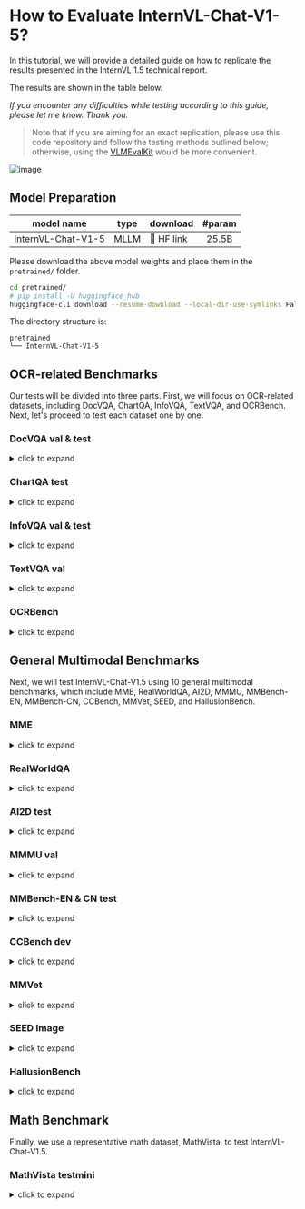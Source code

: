 # How to Evaluate InternVL-Chat-V1-5?

In this tutorial, we will provide a detailed guide on how to replicate the results presented in the InternVL 1.5 technical report.

The results are shown in the table below.

_If you encounter any difficulties while testing according to this guide, please let me know. Thank you._

> Note that if you are aiming for an exact replication, please use this code repository and follow the testing methods outlined below; otherwise, using the [VLMEvalKit](https://github.com/open-compass/VLMEvalKit) would be more convenient.

![image](https://github.com/OpenGVLab/InternVL/assets/23737120/8b62d429-c689-426a-9267-2727b6430b6e)

## Model Preparation

| model name         | type | download                                                          | #param |
| ------------------ | ---- | ----------------------------------------------------------------- | :----: |
| InternVL-Chat-V1-5 | MLLM | 🤗 [HF link](https://huggingface.co/OpenGVLab/InternVL-Chat-V1-5) | 25.5B  |

Please download the above model weights and place them in the `pretrained/` folder.

```sh
cd pretrained/
# pip install -U huggingface_hub
huggingface-cli download --resume-download --local-dir-use-symlinks False OpenGVLab/InternVL-Chat-V1-5 --local-dir InternVL-Chat-V1-5
```

The directory structure is:

```
pretrained
└── InternVL-Chat-V1-5
```

## OCR-related Benchmarks

Our tests will be divided into three parts. First, we will focus on OCR-related datasets, including DocVQA, ChartQA, InfoVQA, TextVQA, and OCRBench. Next, let's proceed to test each dataset one by one.

### DocVQA val & test

<details>
<summary>click to expand</summary>

1. Download the DocVQA dataset using the following instructions:

   ```shell
   mkdir -p data/docvqa && cd data/docvqa

   # download images and annotations
   wget https://datasets.cvc.uab.es/rrc/DocVQA/train.tar.gz --no-check-certificate # (optional)
   wget https://datasets.cvc.uab.es/rrc/DocVQA/val.tar.gz --no-check-certificate
   wget https://datasets.cvc.uab.es/rrc/DocVQA/test.tar.gz --no-check-certificate

   # unzip files
   tar -zxvf train.tar.gz
   tar -zxvf val.tar.gz
   tar -zxvf test.tar.gz

   # download converted jsonl files
   wget https://ofasys-wlcb.oss-cn-wulanchabu.aliyuncs.com/Qwen-VL/evaluation/docvqa/train.jsonl
   wget https://ofasys-wlcb.oss-cn-wulanchabu.aliyuncs.com/Qwen-VL/evaluation/docvqa/val.jsonl
   wget https://ofasys-wlcb.oss-cn-wulanchabu.aliyuncs.com/Qwen-VL/evaluation/docvqa/test.jsonl
   cd ../..
   ```

2. After preparation is complete, the directory structure is:

   ```
   data
    ├── docvqa
    │   ├── test
    │   ├── test.jsonl
    │   ├── train
    │   ├── train.jsonl
    │   ├── val
    │   └── val.jsonl
   ```

3. Test the model with the following commands:

   We use a maximum of `18 tiles` to test the DocVQA dataset.

   ```shell
   # evaluation on the val set
   GPUS=8 sh evaluate.sh pretrained/InternVL-Chat-V1-5 vqa-docvqa-val --dynamic --max-num 18
   # evaluation on the test set
   GPUS=8 sh evaluate.sh pretrained/InternVL-Chat-V1-5 vqa-docvqa-test --dynamic --max-num 18
   ```

   The result of the validation set is:

   ```
   Overall ANLS: 0.9049
   ```

   For the test set, the test results need to be submitted to the [testing server](https://rrc.cvc.uab.es/?ch=17&com=tasks).

</details>

### ChartQA test

<details>
<summary>click to expand</summary>

1. Download the ChartQA dataset using the following instructions:

   ```shell
   mkdir -p data/chartqa && cd data/chartqa

   # download images from https://drive.google.com/file/d/1Lm_w6zeET1Hyl_9ks6w5nEsgpoyPHalV/view

   # download converted files
   wget https://ofasys-wlcb.oss-cn-wulanchabu.aliyuncs.com/Qwen-VL/evaluation/chartqa/train_human.jsonl
   wget https://ofasys-wlcb.oss-cn-wulanchabu.aliyuncs.com/Qwen-VL/evaluation/chartqa/train_augmented.jsonl
   wget https://ofasys-wlcb.oss-cn-wulanchabu.aliyuncs.com/Qwen-VL/evaluation/chartqa/test_human.jsonl
   wget https://ofasys-wlcb.oss-cn-wulanchabu.aliyuncs.com/Qwen-VL/evaluation/chartqa/test_augmented.jsonl

   cd ../..
   ```

2. After preparation is complete, the directory structure is:

   ```
   data
    ├── chartqa
    │   ├── ChartQA Dataset
    │   │    ├── test
    │   │    ├── train
    │   │    └── val
    │   ├── test_augmented.jsonl
    │   ├── test_human.jsonl
    │   ├── train_augmented.jsonl
    │   └── train_human.jsonl
   ```

3. Test the model with the following commands:

   We use a maximum of `12 tiles` to test the ChartQA dataset.

   ```shell
   # evaluation on the test set
   GPUS=8 sh evaluate.sh pretrained/InternVL-Chat-V1-5 vqa-chartqa-test --dynamic --max-num 12
   ```

   The result of the test set is:

   ```
   ['chartqa_test_human', {'relaxed_accuracy': 0.736}]
   ['chartqa_test_augmented', {'relaxed_accuracy': 0.9408}]
   # the average score = (73.6 + 94.08) / 2 = 83.8
   ```

</details>

### InfoVQA val & test

<details>
<summary>click to expand</summary>

1. Download the InfoVQA dataset using the following instructions:

   ```shell
   mkdir -p data/infographicsvqa && cd data/infographicsvqa

   # download images and annotations from https://rrc.cvc.uab.es/?ch=17&com=downloads
   # infographicsVQA_test_v1.0.json, infographicsVQA_val_v1.0_withQT.json, infographicVQA_train_v1.0.json

   # download converted files
   wget https://huggingface.co/OpenGVLab/InternVL/raw/main/infographicsvqa_val.jsonl -O val.jsonl
   wget https://huggingface.co/OpenGVLab/InternVL/raw/main/infographicsvqa_test.jsonl -O test.jsonl

   cd ../..
   ```

2. After preparation is complete, the directory structure is:

   ```
   data
    ├── infographicsvqa
    │   ├── infographicsvqa_images
    │   ├── infographicsVQA_test_v1.0.json
    │   ├── infographicsVQA_val_v1.0_withQT.json
    │   ├── infographicVQA_train_v1.0.json
    │   ├── test.jsonl
    │   └── val.jsonl
   ```

3. Test the model with the following commands:

   We use a maximum of `24 tiles` to test the InfoVQA dataset.

   ```shell
   # evaluation on the val set
   GPUS=8 sh evaluate.sh pretrained/InternVL-Chat-V1-5 vqa-infovqa-val --dynamic --max-num 24
   # evaluation on the test set
   GPUS=8 sh evaluate.sh pretrained/InternVL-Chat-V1-5 vqa-infovqa-test --dynamic --max-num 24
   ```

   The result of the val set is:

   ```
   Overall ANLS: 0.7235
   ```

   For the test set, the test results need to be submitted to the [testing server](https://rrc.cvc.uab.es/?ch=17&com=tasks).

</details>

### TextVQA val

<details>
<summary>click to expand</summary>

1. Download the TextVQA dataset using the following instructions:

   ```shell
   mkdir -p data/textvqa && cd data/textvqa

   # download images
   wget https://dl.fbaipublicfiles.com/textvqa/images/train_val_images.zip && unzip train_val_images.zip

   # download converted files
   wget https://ofasys-wlcb.oss-cn-wulanchabu.aliyuncs.com/Qwen-VL/evaluation/textvqa/textvqa_train_annotations.json
   wget https://ofasys-wlcb.oss-cn-wulanchabu.aliyuncs.com/Qwen-VL/evaluation/textvqa/textvqa_train_questions.json
   wget https://ofasys-wlcb.oss-cn-wulanchabu.aliyuncs.com/Qwen-VL/evaluation/textvqa/textvqa_train.jsonl
   wget https://ofasys-wlcb.oss-cn-wulanchabu.aliyuncs.com/Qwen-VL/evaluation/textvqa/textvqa_val_annotations.json
   wget https://ofasys-wlcb.oss-cn-wulanchabu.aliyuncs.com/Qwen-VL/evaluation/textvqa/textvqa_val_questions.json
   wget https://github.com/OpenGVLab/InternVL/releases/download/data/textvqa_val.jsonl
   wget https://github.com/OpenGVLab/InternVL/releases/download/data/textvqa_val_llava.jsonl

   cd ../..
   ```

2. After preparation is complete, the directory structure is:

   ```
   data
    ├── textvqa
    │   ├── textvqa_train_annotations.json
    │   ├── textvqa_train.jsonl
    │   ├── textvqa_train_questions.json
    │   ├── textvqa_val_annotations.json
    │   ├── textvqa_val.jsonl
    │   ├── textvqa_val_llava.jsonl
    │   ├── textvqa_val_questions.json
    │   └── train_images
   ```

3. Test the model with the following commands:

   We use a maximum of `24 tiles` to test the TextVQA dataset.

   ```shell
   # evaluation on the val set
   GPUS=8 sh evaluate.sh pretrained/InternVL-Chat-V1-5 vqa-textvqa-val --dynamic --max-num 24
   ```

   The result of the val set is:

   ```
   ['pretrained/InternVL-Chat-V1-5', 'textvqa_val', 0.8061000000000043]
   ```

</details>

### OCRBench

<details>
<summary>click to expand</summary>

Please use [VLMEvalKit](https://github.com/open-compass/VLMEvalKit) for the test of OCRBench.

The command to test InternVL-Chat-V1-5 on OCRBench using VLMEvalKit is:

```
torchrun --nproc-per-node=8 run.py --data OCRBench --model InternVL-Chat-V1-5 --verbose
```

The result is:

```
2024-04-29 00:28:29,681 - Evaluation - INFO - Score:
2024-04-29 00:28:29,681 - Evaluation - INFO - Text Recognition:238
2024-04-29 00:28:29,681 - Evaluation - INFO - Scene Text-centric VQA:178
2024-04-29 00:28:29,681 - Evaluation - INFO - Doc-oriented VQA:151
2024-04-29 00:28:29,681 - Evaluation - INFO - Key Information Extraction:153
2024-04-29 00:28:29,681 - Evaluation - INFO - Handwritten Mathematical Expression Recognition:4
2024-04-29 00:28:29,681 - Evaluation - INFO - Final Score:724
2024-04-29 00:28:29,681 - Evaluation - INFO - Final Score Norm:72.4
```

</details>

## General Multimodal Benchmarks

Next, we will test InternVL-Chat-V1.5 using 10 general multimodal benchmarks, which include MME, RealWorldQA, AI2D, MMMU, MMBench-EN, MMBench-CN, CCBench, MMVet, SEED, and HallusionBench.

### MME

<details>
<summary>click to expand</summary>

1. Download the MME dataset using the following instructions:

   ```shell
   mkdir -p data/mme && cd data/mme

   # 1. Download the data following the official instructions [here](https://github.com/BradyFU/Awesome-Multimodal-Large-Language-Models/tree/Evaluation).
   # 2. Downloaded images to `MME_Benchmark_release_version`.

   cd ../..
   ```

2. After preparation is complete, the directory structure is:

   ```
   data
    ├── mme
    │   └── MME_Benchmark_release_version
   ```

3. Single-GPU inference and evaluate:

   We use a maximum of `12 tiles` to test the MME dataset.

   ```shell
   # evaluation on the val set
   GPUS=1 sh evaluate.sh pretrained/InternVL-Chat-V1-5 mme --dynamic --max-num 12
   ```

   The result of MME is:

   ```
   total score: 1658.3683473389356

      existence  score: 190.0
      count  score: 175.0
      position  score: 171.66666666666669
      color  score: 178.33333333333331
      posters  score: 173.8095238095238
      celebrity  score: 142.05882352941177
      scene  score: 156.5
      landmark  score: 179.5
      artwork  score: 144.0
      OCR  score: 147.5


   =========== Cognition ===========
   total score: 533.5714285714286

      commonsense_reasoning  score: 133.57142857142858
      numerical_calculation  score: 117.5
      text_translation  score: 185.0
      code_reasoning  score: 97.5

   # 1658.3683473389356 + 533.5714285714286 = 2191.939775910364
   ```

</details>

### RealWorldQA

<details>
<summary>click to expand</summary>

Please use [VLMEvalKit](https://github.com/open-compass/VLMEvalKit) for the test of RealWorldQA.

The command to test InternVL-Chat-V1-5 on RealWorldQA using VLMEvalKit is:

```
torchrun --nproc-per-node=8 run.py --data RealWorldQA --model InternVL-Chat-V1-5 --verbose
```

The result is:

```
2024-04-29 00:35:13,282 - Evaluation - INFO - Score:
2024-04-29 00:35:13,282 - Evaluation - INFO -   split   Overall
0  none  0.660131
```

</details>

### AI2D test

<details>
<summary>click to expand</summary>

1. Download the AI2D dataset using the following instructions:

   ```shell
   mkdir -p data/ai2diagram && cd data/ai2diagram
   # download converted files
   wget https://huggingface.co/OpenGVLab/InternVL/raw/main/ai2d_test_vlmevalkit.jsonl -O test_vlmevalkit.jsonl
   wget https://huggingface.co/OpenGVLab/InternVL/resolve/main/AI2D_TEST.zip && unzip AI2D_TEST.zip

   # download images from Google drive (optional, provided by InternLM-XComposer)
   # https://drive.google.com/file/d/1dqqa3MnrxMXaU_K9JA6C83je32ibwdOY/view?usp=sharing
   # images should be placed in `data/ai2diagram/ai2d/abc_images` and `data/ai2diagram/ai2d/images`
   cd ../..
   ```

2. After preparation is complete, the directory structure is:

   ```
   data
    ├── ai2diagram
    │   ├── test_vlmevalkit.jsonl
    │   ├── ai2d # (optional)
    │   │    ├── abc_images
    │   │    └── images
    │   └── AI2D_TEST
   ```

3. Test the model with the following commands:

   We use a maximum of `6 tiles` to test the AI2D dataset.

   ```shell
   # evaluation on the test set
   GPUS=8 sh evaluate.sh pretrained/InternVL-Chat-V1-5 vqa-ai2d-test --dynamic
   ```

   The result of AI2D is:

   ```
   ai2diagram_test {'accuracy': 0.8073186528497409}
   ```

</details>

### MMMU val

<details>
<summary>click to expand</summary>

1. The evaluation code will automatically download the dataset from HuggingFace.

2. Test the model with the following commands:

   ```
   GPUS=8 sh evaluate.sh pretrained/InternVL-Chat-V1-5 mmmu-val --dynamic
   ```

   The result of MMMU val is:

   ```
   {'Overall-Art and Design': {'num': 120, 'acc': 0.608}, 'Art': {'num': 30, 'acc': 0.7}, 'Art_Theory': {'num': 30, 'acc': 0.8}, 'Design': {'num': 30, 'acc': 0.767}, 'Music': {'num': 30, 'acc': 0.167}, 'Overall-Business': {'num': 150, 'acc': 0.413}, 'Accounting': {'num': 30, 'acc': 0.467}, 'Economics': {'num': 30, 'acc': 0.4}, 'Finance': {'num': 30, 'acc': 0.4}, 'Manage': {'num': 30, 'acc': 0.4}, 'Marketing': {'num': 30, 'acc': 0.4}, 'Overall-Science': {'num': 150, 'acc': 0.38}, 'Biology': {'num': 30, 'acc': 0.6}, 'Chemistry': {'num': 30, 'acc': 0.233}, 'Geography': {'num': 30, 'acc': 0.4}, 'Math': {'num': 30, 'acc': 0.333}, 'Physics': {'num': 30, 'acc': 0.333}, 'Overall-Health and Medicine': {'num': 150, 'acc': 0.433}, 'Basic_Medical_Science': {'num': 30, 'acc': 0.5}, 'Clinical_Medicine': {'num': 30, 'acc': 0.5}, 'Diagnostics_and_Laboratory_Medicine': {'num': 30, 'acc': 0.333}, 'Pharmacy': {'num': 30, 'acc': 0.367}, 'Public_Health': {'num': 30, 'acc': 0.467}, 'Overall-Humanities and Social Science': {'num': 120, 'acc': 0.617}, 'History': {'num': 30, 'acc': 0.633}, 'Literature': {'num': 30, 'acc': 0.8}, 'Sociology': {'num': 30, 'acc': 0.567}, 'Psychology': {'num': 30, 'acc': 0.467}, 'Overall-Tech and Engineering': {'num': 210, 'acc': 0.362}, 'Agriculture': {'num': 30, 'acc': 0.567}, 'Architecture_and_Engineering': {'num': 30, 'acc': 0.267}, 'Computer_Science': {'num': 30, 'acc': 0.367}, 'Electronics': {'num': 30, 'acc': 0.3}, 'Energy_and_Power': {'num': 30, 'acc': 0.333}, 'Materials': {'num': 30, 'acc': 0.467}, 'Mechanical_Engineering': {'num': 30, 'acc': 0.233}, 'Overall': {'num': 900, 'acc': 0.452}}
   ```

</details>

### MMBench-EN & CN test

<details>
<summary>click to expand</summary>

1. Download the MMBench dataset using the following instructions:

   ```
   mkdir -p data/mmbench && cd data/mmbench

   # download csv files of mmbench
   wget http://opencompass.openxlab.space/utils/MMBench/CCBench_legacy.tsv
   wget https://download.openmmlab.com/mmclassification/datasets/mmbench/mmbench_dev_20230712.tsv
   wget https://download.openmmlab.com/mmclassification/datasets/mmbench/mmbench_dev_cn_20231003.tsv
   wget https://download.openmmlab.com/mmclassification/datasets/mmbench/mmbench_dev_en_20231003.tsv
   wget https://download.openmmlab.com/mmclassification/datasets/mmbench/mmbench_test_cn_20231003.tsv
   wget https://download.openmmlab.com/mmclassification/datasets/mmbench/mmbench_test_en_20231003.tsv

   cd ../..
   ```

2. After preparation is complete, the directory structure is:

   ```
   data
    ├── mmbench
    │   ├── CCBench_legacy.tsv
    │   ├── mmbench_dev_20230712.tsv
    │   ├── mmbench_dev_cn_20231003.tsv
    │   ├── mmbench_dev_en_20231003.tsv
    │   ├── mmbench_test_cn_20231003.tsv
    │   └── mmbench_test_en_20231003.tsv
   ```

3. Test the model with the following commands:

   We use a maximum of `6 tiles` to test the MMBench dataset.

   ```shell
   # evaluation on the test-en set
   GPUS=8 sh evaluate.sh pretrained/InternVL-Chat-V1-5 mmbench-test-en --dynamic
   # evaluation on the test-cn set
   GPUS=8 sh evaluate.sh pretrained/InternVL-Chat-V1-5 mmbench-test-cn --dynamic
   ```

   Submit the result to the [test server](mmbench.opencompass.org.cn). The result of MMBench is:

   ```
   # result of the test-en set
   A_Overall (test)	0.8217488789237668
   # result of the test-cn set
   A_Overall (test)	0.8195067264573991
   ```

</details>

### CCBench dev

<details>
<summary>click to expand</summary>

1. See the `MMBench-EN & CN test` part to prepare the CCBench data.

2. Test the model with the following commands:

   We use a maximum of `6 tiles` to test the CCBench dataset.

   ```shell
   # evaluation on the dev set
   GPUS=8 sh evaluate.sh pretrained/InternVL-Chat-V1-5 ccbench-dev --dynamic
   ```

   Submit the result to the [test server](mmbench.opencompass.org.cn). The result of CCBench is:

   ```
   A_Overall (dev)	0.7
   ```

</details>

</details>

### MMVet

<details>
<summary>click to expand</summary>

1. Download the MMVet dataset using the following instructions:

   ```
   mkdir -p data/mm-vet && cd data/mm-vet
   wget https://github.com/yuweihao/MM-Vet/releases/download/v1/mm-vet.zip
   unzip mm-vet.zip
   wget https://huggingface.co/OpenGVLab/InternVL/raw/main/llava-mm-vet.jsonl
   cd ../..
   ```

2. After preparation is complete, the directory structure is:

   ```
   data
    ├── mm-vet
    │   ├── images
    │   └── llava-mm-vet.jsonl
   ```

3. Test the model with the following commands:

   We use a maximum of `6 tiles` to test the MMVet dataset.

   ```shell
   # evaluation on the mmvet
   GPUS=8 sh evaluate.sh pretrained/InternVL-Chat-V1-5 mmvet --dynamic
   ```

   Submit the result to the [test server](https://huggingface.co/spaces/whyu/MM-Vet_Evaluator). The result of MMVet is:

   ```
   total
   62.7
   ```

</details>

### SEED Image

<details>
<summary>click to expand</summary>

1. Download the SEED dataset using the following instructions:

   ```
   mkdir -p data/SEED && cd data/SEED
   # 1. Follow the official instructions [Data Preparation for SEED-Bench-1](https://github.com/AILab-CVC/SEED-Bench/blob/main/DATASET.md#data-preparation-for-seed-bench-1)
   #    to download the images and the videos. Put images under `./data/SEED/SEED-Bench-image`.
   # 2. Extract the video frame in the middle from the downloaded videos, and put them under `./data/SEED/SEED-Bench-image`.
   #    LLaVA provided the script [`extract_video_frames.py`](../internvl_chat/tools/extract_video_frames.py) modified from the official one.

   wget https://huggingface.co/OpenGVLab/InternVL/raw/main/seed.jsonl
   cd ../..
   ```

2. After preparation is complete, the directory structure is:

   ```
   data
    ├── SEED
    │   ├── SEED-Bench-image
    │   └── seed.jsonl
   ```

3. Test the model with the following commands:

   ```shell
   sh evaluate.sh pretrained/InternVL-Chat-V1-5 seed --dynamic
   ```

   The result is:

   ```
   Acc@1: 0.6999444135630906
   length: 17990
   Accuracy for each data type:
   Data type Scene Understanding: 80.37%
   Data type Instance Identity: 80.45%
   Data type Instance Location: 78.03%
   Data type Instance Attributes: 72.39%
   Data type Instances Counting: 69.19%
   Data type Spatial Relation: 59.82%
   Data type Instance Interaction: 77.32%
   Data type Visual Reasoning: 78.85%
   Data type Text Understanding: 55.81%
   Data type Action Recognition: 54.08%
   Data type Action Prediction: 44.82%
   Data type Procedure Understanding: 40.18%
   Total accuracy: 69.99%
   Image accuracy: 75.99%
   Video accuracy: 47.27%
   ```

</details>

### HallusionBench

<details>
<summary>click to expand</summary>

Please use [VLMEvalKit](https://github.com/open-compass/VLMEvalKit) for the test of HallusionBench.

The command to test InternVL-Chat-V1-5 on HallusionBench using VLMEvalKit is:

```
torchrun --nproc-per-node=8 run.py --data HallusionBench --model InternVL-Chat-V1-5 --verbose
```

The result is:

```
2024-04-29 00:46:23,688 - Evaluation - INFO - Score:
2024-04-29 00:46:23,688 - Evaluation - INFO -           split       aAcc       fAcc       qAcc
0       Overall  66.771819  40.173410  40.879121
1            VD  63.620981  40.000000  34.296029
2            VS  71.944444  40.517241  51.123596
3     VD_figure  77.500000  65.853659  53.846154
4        VS_map  56.250000  18.181818  18.750000
5   VD_illusion  66.666667  41.935484  34.722222
6      VS_table  75.892857  46.428571  55.813953
7        VD_ocr  78.651685  58.139535  58.139535
8        VS_ocr  59.259259  38.461538  22.222222
9      VS_chart  81.538462  50.000000  72.368421
10     VD_video  51.176471  10.416667  13.043478
11      VD_math  56.481481  25.000000  27.777778
```

The final score reported in our technical report is the average: (66.771819 + 40.173410 + 40.879121) / 3 = 49.3

</details>

## Math Benchmark

Finally, we use a representative math dataset, MathVista, to test InternVL-Chat-V1.5.

### MathVista testmini

<details>
<summary>click to expand</summary>

1. Download the MathVista dataset using the following instructions:

   ```bash
   mkdir -p data/MathVista && cd data/MathVista
   wget https://huggingface.co/datasets/AI4Math/MathVista/raw/main/annot_testmini.json
   cd ../..
   ```

2. Test the model with the following commands:

   ```shell
   export OPENAI_API_KEY='your-openai-key'
   GPUS=8 sh evaluate.sh pretrained/InternVL-Chat-V1-5 mathvista-testmini --dynamic
   ```

   The result is:

   ```

   ```

</details>
